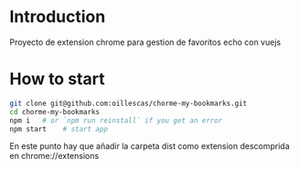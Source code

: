 # Introduction
 
 Proyecto de extension chrome para gestion de favoritos echo con vuejs 

# How to start

```bash
git clone git@github.com:oillescas/chorme-my-bookmarks.git
cd chorme-my-bookmarks
npm i   # or `npm run reinstall` if you get an error
npm start    # start app
```

En este punto hay que añadir la carpeta dist como extension descomprida
en chrome://extensions


